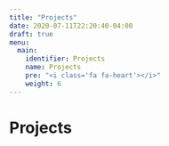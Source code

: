 ```yaml
---
title: "Projects"
date: 2020-07-11T22:20:40-04:00
draft: true
menu:
  main:
    identifier: Projects
    name: Projects
    pre: "<i class='fa fa-heart'></i>"
    weight: 6
---
```


# Projects
